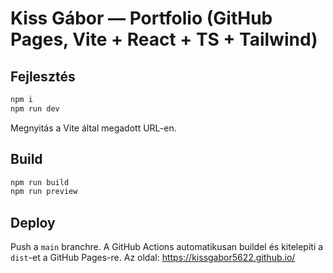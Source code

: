 # Kiss Gábor — Portfolio (GitHub Pages, Vite + React + TS + Tailwind)

## Fejlesztés
```bash
npm i
npm run dev
```
Megnyitás a Vite által megadott URL-en.

## Build
```bash
npm run build
npm run preview
```

## Deploy
Push a `main` branchre. A GitHub Actions automatikusan buildel és kitelepíti a `dist`-et a GitHub Pages-re.
Az oldal: https://kissgabor5622.github.io/
